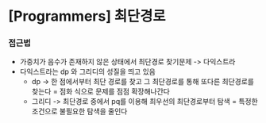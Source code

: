 # [Programmers] 최단경로

### 접근법

- 가중치가 음수가 존재하지 않은 상태에서 최단경로 찾기문제 -> 다익스트라
- 다익스트라는 dp 와 그리디의 성질을 띄고 있음
  - dp -> 한 점에서부터 최단 경로를 찾고 그 최단경로를 통해 또다른 최단경로를 찾는다 = 점화 식으로 문제를 점점 확장해나간다
  - 그리디 -> 최단경로 중에서 pq를 이용해 최우선의 최단경로부터 탐색 = 특정한 조건으로 불필요한 탐색을 줄인다